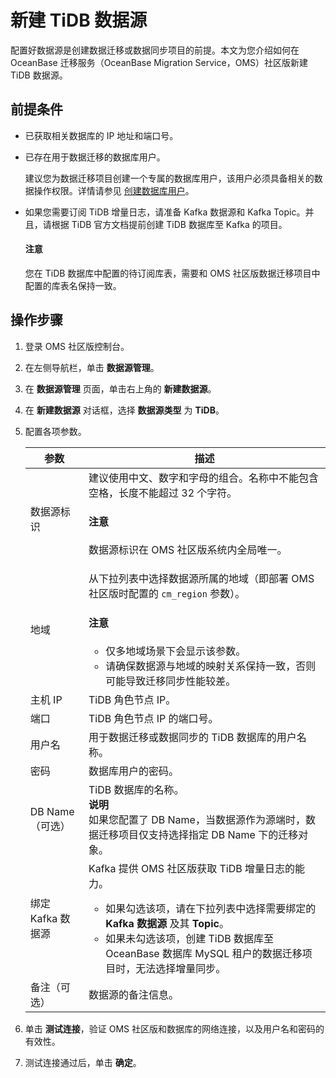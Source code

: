 # 新建 TiDB 数据源

配置好数据源是创建数据迁移或数据同步项目的前提。本文为您介绍如何在 OceanBase 迁移服务（OceanBase Migration Service，OMS）社区版新建 TiDB 数据源。

## 前提条件

* 已获取相关数据库的 IP 地址和端口号。

* 已存在用于数据迁移的数据库用户。

  建议您为数据迁移项目创建一个专属的数据库用户，该用户必须具备相关的数据操作权限。详情请参见 [创建数据库用户](../300.create-a-database-user.md)。
  
* 如果您需要订阅 TiDB 增量日志，请准备 Kafka 数据源和 Kafka Topic。并且，请根据 TiDB 官方文档提前创建 TiDB 数据库至 Kafka 的项目。

  <main id="notice" type='notice'>
    <h4>注意</h4>
    <p>您在 TiDB 数据库中配置的待订阅库表，需要和 OMS 社区版数据迁移项目中配置的库表名保持一致。</p>
  </main>

## 操作步骤

1. 登录 OMS 社区版控制台。

2. 在左侧导航栏，单击 **数据源管理**。

3. 在 **数据源管理** 页面，单击右上角的 **新建数据源**。

4. 在 **新建数据源** 对话框，选择 **数据源类型** 为 **TiDB**。

5. 配置各项参数。

   |    **参数**    |                                                                                                                           **描述**                                                                                                                           |
   |--------------|------------------------------------------------------------------------------------------------------------------------------------------------------------------------------------------------------------------------------------------------------------|
   | 数据源标识        | 建议使用中文、数字和字母的组合。名称中不能包含空格，长度不能超过 32 个字符。 <main id="notice" type='notice'><h4>注意</h4><p>数据源标识在 OMS 社区版系统内全局唯一。</p></main>                                                                                                                                                                         |
   | 地域           | 从下拉列表中选择数据源所属的地域（即部署 OMS 社区版时配置的 `cm_region` 参数）。 <main id="notice" type='notice'><h4>注意</h4><ul><li> 仅多地域场景下会显示该参数。   <li>请确保数据源与地域的映射关系保持一致，否则可能导致迁移同步性能较差。    </ul> </main>                         |
   | 主机 IP        | TiDB 角色节点 IP。                                                                                                                                                                                                                                              |
   | 端口           | TiDB 角色节点 IP 的端口号。                                                                                                                                                                                                                                         |
   | 用户名          | 用于数据迁移或数据同步的 TiDB 数据库的用户名称。                                                                                                                                                                                                                                |
   | 密码           | 数据库用户的密码。                                                                                                                                                                                                                                                  |
   | DB Name（可选）  | TiDB 数据库的名称。<br>**说明**<br>如果您配置了 DB Name，当数据源作为源端时，数据迁移项目仅支持选择指定 DB Name 下的迁移对象。                                                                                                                                                                                                                              |
   | 绑定 Kafka 数据源 | Kafka 提供 OMS 社区版获取 TiDB 增量日志的能力。 <ul><li>如果勾选该项，请在下拉列表中选择需要绑定的 **Kafka 数据源** 及其 **Topic**。   <li> 如果未勾选该项，创建 TiDB 数据库至 OceanBase 数据库 MySQL 租户的数据迁移项目时，无法选择增量同步。</ul>    |
   | 备注（可选）       | 数据源的备注信息。                                                                                                                                                                                                                                                  |

6. 单击 **测试连接**，验证 OMS 社区版和数据库的网络连接，以及用户名和密码的有效性。

7. 测试连接通过后，单击 **确定**。
